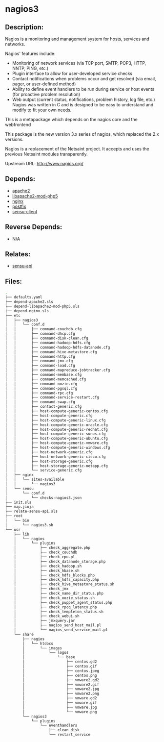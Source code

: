 # nagios3

## Description:

Nagios is a monitoring and management system for hosts, services and networks.

Nagios' features include:

*  Monitoring of network services (via TCP port, SMTP, POP3, HTTP, NNTP,
   PING, etc.)
*  Plugin interface to allow for user-developed service checks
*  Contact notifications when problems occur and get resolved (via email,
   pager, or user-defined method)
*  Ability to define event handlers to be run during service or host events
   (for proactive problem resolution)
*  Web output (current status, notifications, problem history, log file, etc.)
Nagios was written in C and is designed to be easy to understand and modify to fit your own needs.

This is a metapackage which depends on the nagios core and the webfrontend

This package is the new version 3.x series of nagios, which replaced the 2.x versions.

Nagios is a replacement of the Netsaint project. It accepts and uses the previous Netsaint modules transparently.

Upstream URL: http://www.nagios.org/

## Depends:

  -  [apache2](/salt/apache2)
  -  [libapache2-mod-php5](/salt/libapache2-mod-php5)
  -  [nginx](/salt/nginx)
  -  [postfix](/salt/postfix)
  -  [sensu-client](/salt/sensu-client)

## Reverse Depends:

  -  N/A

## Relates:

  -  [sensu-api](/salt/sensu-api)

## Files:

```bash
.
├── defaults.yaml
├── depend-apache2.sls
├── depend-libapache2-mod-php5.sls
├── depend-nginx.sls
├── etc
│   ├── nagios3
│   │   └── conf.d
│   │       ├── command-couchdb.cfg
│   │       ├── command-dhcp.cfg
│   │       ├── command-disk-clean.cfg
│   │       ├── command-hadoop-hdfs.cfg
│   │       ├── command-hadoop-hdfs-datanode.cfg
│   │       ├── command-hive-metastore.cfg
│   │       ├── command-http.cfg
│   │       ├── command-jmx.cfg
│   │       ├── command-load.cfg
│   │       ├── command-mapreduce-jobtracker.cfg
│   │       ├── command-membase.cfg
│   │       ├── command-memcached.cfg
│   │       ├── command-oozie.cfg
│   │       ├── command-pgsql.cfg
│   │       ├── command-rpc.cfg
│   │       ├── command-service-restart.cfg
│   │       ├── command-swap.cfg
│   │       ├── contact-generic.cfg
│   │       ├── host-compute-generic-centos.cfg
│   │       ├── host-compute-generic.cfg
│   │       ├── host-compute-generic-linux.cfg
│   │       ├── host-compute-generic-oracle.cfg
│   │       ├── host-compute-generic-redhat.cfg
│   │       ├── host-compute-generic-sunos.cfg
│   │       ├── host-compute-generic-ubuntu.cfg
│   │       ├── host-compute-generic-vmware.cfg
│   │       ├── host-compute-generic-windows.cfg
│   │       ├── host-network-generic.cfg
│   │       ├── host-network-generic-cisco.cfg
│   │       ├── host-storage-generic.cfg
│   │       ├── host-storage-generic-netapp.cfg
│   │       └── service-generic.cfg
│   ├── nginx
│   │   └── sites-available
│   │       └── nagios3
│   └── sensu
│       └── conf.d
│           └── checks-nagios3.json
├── init.sls
├── map.jinja
├── relate-sensu-api.sls
├── root
│   └── bin
│       └── nagios3.sh
└── usr
    ├── lib
    │   └── nagios
    │       └── plugins
    │           ├── check_aggregate.php
    │           ├── check_couchdb
    │           ├── check_cpu.pl
    │           ├── check_datanode_storage.php
    │           ├── check_hadoop.sh
    │           ├── check_hbase.sh
    │           ├── check_hdfs_blocks.php
    │           ├── check_hdfs_capacity.php
    │           ├── check_hive_metastore_status.sh
    │           ├── check_jmx
    │           ├── check_name_dir_status.php
    │           ├── check_oozie_status.sh
    │           ├── check_puppet_agent_status.php
    │           ├── check_rpcq_latency.php
    │           ├── check_templeton_status.sh
    │           ├── check_webui.sh
    │           ├── jmxquery.jar
    │           ├── nagios_send_host_mail.pl
    │           └── nagios_send_service_mail.pl
    └── share
        ├── nagios
        │   └── htdocs
        │       └── images
        │           └── logos
        │               └── base
        │                   ├── centos.gd2
        │                   ├── centos.gif
        │                   ├── centos.jpeg
        │                   ├── centos.png
        │                   ├── vmware2.gd2
        │                   ├── vmware2.gif
        │                   ├── vmware2.jpg
        │                   ├── vmware2.png
        │                   ├── vmware.gd2
        │                   ├── vmware.gif
        │                   ├── vmware.jpg
        │                   └── vmware.png
        └── nagios3
            └── plugins
                └── eventhandlers
                    ├── clean_disk
                    └── restart_service
```
